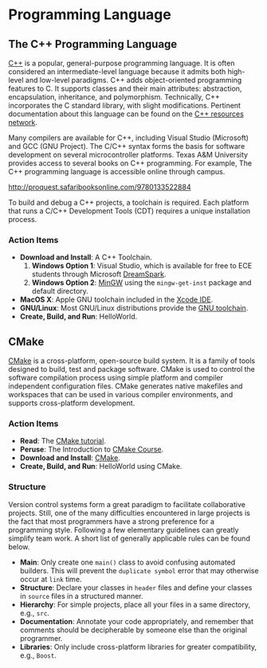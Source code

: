 # Programming Language


## The C++ Programming Language

[C++](http://www.cplusplus.com/) is a popular, general-purpose programming language.
It is often considered an intermediate-level language because it admits both high-level and low-level paradigms.
C++ adds object-oriented programming features to C.
It supports classes and their main attributes: abstraction, encapsulation, inheritance, and polymorphism.
Technically, C++ incorporates the C standard library, with slight modifications.
Pertinent documentation about this language can be found on the [C++ resources network](http://www.cplusplus.com/).

Many compilers are available for C++, including Visual Studio (Microsoft) and GCC (GNU Project).
The C/C++ syntax forms the basis for software development on several microcontroller platforms.
Texas A&amp;M University provides access to several books on C++ programming.
For example, The C++ programming language is accessible online through campus.

http://proquest.safaribooksonline.com/9780133522884

To build and debug a C++ projects, a toolchain is required.
Each platform that runs a C/C++ Development Tools (CDT) requires a unique installation process.

### Action Items

* __Download and Install__: A C++ Toolchain.
  1. __Windows Option 1__:
  Visual Studio, which is available for free to ECE students through Microsoft [DreamSpark](https://www.dreamspark.com/Institution/Access.aspx).
  2. __Windows Option 2__:
  [MinGW](http://sourceforge.net/projects/mingw/files/) using the `mingw-get-inst` package and default directory.
* __MacOS X__:
Apple GNU toolchain included in the [Xcode IDE](http://developer.apple.com).
* __GNU/Linux__:
Most GNU/Linux distributions provide the [GNU toolchain](https://gcc.gnu.org/).
* __Create, Build, and Run__:
HelloWorld.


## CMake

[CMake](http://www.cmake.org/) is a cross-platform, open-source build system.
It is a family of tools designed to build, test and package software.
CMake is used to control the software compilation process using simple platform and compiler independent configuration files.
CMake generates native makefiles and workspaces that can be used in various compiler environments, and supports cross-platform development.

### Action Items

* __Read__: The [CMake tutorial](http://cmake.org/cmake/help/cmake_tutorial.html).
* __Peruse__: The Introduction to [CMake Course](http://cmake.org/cmake/resources/webinars.html).
* __Download and Install__: [CMake](http://cmake.org/cmake/resources/software.html).
* __Create, Build, and Run__: HelloWorld using CMake.

### Structure

Version control systems form a great paradigm to facilitate collaborative projects.
Still, one of the many difficulties encountered in large projects is the fact that most programmers have a strong preference for a programming style.
Following a few elementary guidelines can greatly simplify team work.
A short list of generally applicable rules can be found below.

* __Main__: Only create one `main()` class to avoid confusing automated builders.
This will prevent the `duplicate symbol` error that may otherwise occur at `link` time.
* __Structure__: Declare your classes in `header` files and define your classes in `source` files in a structured manner.
* __Hierarchy__: For simple projects, place all your files in a same directory, e.g., `src`.
* __Documentation__: Annotate your code appropriately, and remember that comments should be decipherable by someone else than the original programmer.
* __Libraries__: Only include cross-platform libraries for greater compatibility, e.g., `Boost`.

